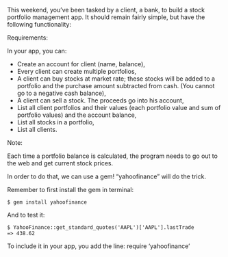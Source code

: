 

This weekend, you’ve been tasked by a client, a bank, to build a stock portfolio management app. It should remain fairly simple, but have the following functionality: 

Requirements:

In your app, you can:

* Create an account for client (name, balance),
* Every client can create multiple portfolios,
* A client can buy stocks at market rate; these stocks will be added to a portfolio and the purchase amount subtracted from cash. (You cannot go to a negative cash balance),
* A client can sell a stock. The proceeds go into his account,
* List all client portfolios and their values (each portfolio value and sum of portfolio values) and the account balance,
* List all stocks in a portfolio,
* List all clients.

Note:

Each time a portfolio balance is calculated, the program needs to go out to the web and get current stock prices.

In order to do that, we can use a gem! “yahoofinance” will do the trick.

Remember to first install the gem in terminal:
```
$ gem install yahoofinance
```
And to test it:
```
$ YahooFinance::get_standard_quotes('AAPL')['AAPL'].lastTrade
=> 438.62
```
To include it in your app, you add the line:
require ‘yahoofinance’